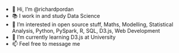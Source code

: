 - 👋 Hi, I’m @richardpordan
- 📚 I work in and study Data Science
- 👀 I’m interested in open source stuff, Maths, Modelling, Statistical Analysis, Python, PySpark, R, SQL, D3.js, Web Development
- 🌱 I’m currently learning D3.js at University
- 📫 Feel free to message me
